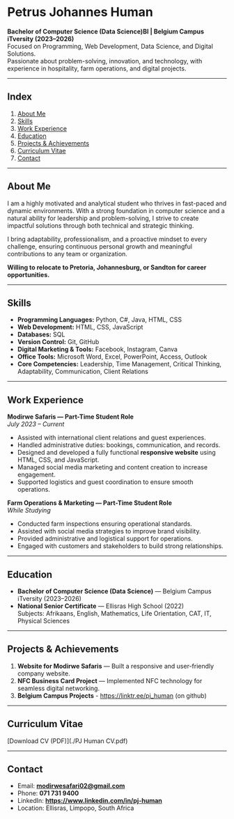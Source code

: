 # Petrus Johannes Human  

**Bachelor of Computer Science (Data Science)BI | Belgium Campus iTversity (2023–2026)**  
Focused on Programming, Web Development, Data Science, and Digital Solutions.  
Passionate about problem-solving, innovation, and technology, with experience in hospitality, farm operations, and digital projects.  

---

## Index
1. [About Me](#about-me)  
2. [Skills](#skills)  
3. [Work Experience](#work-experience)  
4. [Education](#education)  
5. [Projects & Achievements](#projects--achievements)  
6. [Curriculum Vitae](#curriculum-vitae)  
7. [Contact](#contact)  

---

## About Me
I am a highly motivated and analytical student who thrives in fast-paced and dynamic environments. With a strong foundation in computer science and a natural ability for leadership and problem-solving, I strive to create impactful solutions through both technical and strategic thinking.  

I bring adaptability, professionalism, and a proactive mindset to every challenge, ensuring continuous personal growth and meaningful contributions to any team or organization.  

**Willing to relocate to Pretoria, Johannesburg, or Sandton for career opportunities.** 

---

## Skills

- **Programming Languages:** Python, C#, Java, HTML, CSS  
- **Web Development:** HTML, CSS, JavaScript  
- **Databases:** SQL  
- **Version Control:** Git, GitHub  
- **Digital Marketing & Tools:** Facebook, Instagram, Canva  
- **Office Tools:** Microsoft Word, Excel, PowerPoint, Access, Outlook  
- **Core Competencies:** Leadership, Time Management, Critical Thinking, Adaptability, Communication, Client Relations  

---

## Work Experience  

**Modirwe Safaris — Part-Time Student Role**  
*July 2023 – Current*  
- Assisted with international client relations and guest experiences.  
- Handled administrative duties: bookings, communication, and records.  
- Designed and developed a fully functional **responsive website** using HTML, CSS, and JavaScript.  
- Managed social media marketing and content creation to increase engagement.  
- Supported logistics and guest coordination to ensure smooth operations.  

**Farm Operations & Marketing — Part-Time Student Role**  
*While Studying*  
- Conducted farm inspections ensuring operational standards.  
- Assisted with social media strategies to improve brand visibility.  
- Provided administrative and logistical support for operations.  
- Engaged with customers and stakeholders to build strong relationships.  

---

## Education  

- **Bachelor of Computer Science (Data Science)** — Belgium Campus iTversity (2023–2026)  
- **National Senior Certificate** — Ellisras High School (2022)  
  Subjects: Afrikaans, English, Mathematics, Life Orientation, CAT, IT, Physical Sciences  

---

## Projects & Achievements  

1. **Website for Modirwe Safaris** — Built a responsive and user-friendly company website.  
2. **NFC Business Card Project** — Implemented NFC technology for seamless digital networking.
3. **Belgium Campus Projects** - https://linktr.ee/pj_human (on github)
---

## Curriculum Vitae  
[Download CV (PDF)](./PJ Human CV.pdf)  

---

## Contact  

- Email: **modirwesafari02@gmail.com**  
- Phone: **071 731 9400**  
- LinkedIn: **https://www.linkedin.com/in/pj-human**  
- Location: Ellisras, Limpopo, South Africa 
